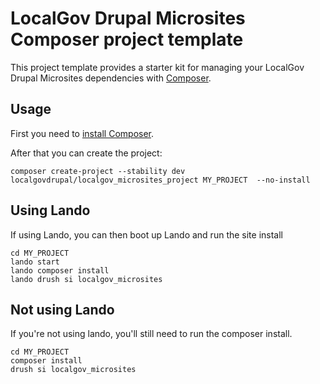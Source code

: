 # LocalGov Drupal Microsites Composer project template

This project template provides a starter kit for managing your LocalGov Drupal Microsites dependencies with [Composer](https://getcomposer.org/).

## Usage

First you need to [install Composer](https://getcomposer.org/doc/00-intro.md#installation-linux-unix-osx).

After that you can create the project:

```shell
composer create-project --stability dev localgovdrupal/localgov_microsites_project MY_PROJECT  --no-install 
```

## Using Lando

If using Lando, you can then boot up Lando and run the site install

```shell
cd MY_PROJECT
lando start
lando composer install
lando drush si localgov_microsites
```

## Not using Lando

If you're not using lando, you'll still need to run the composer install.

```shell
cd MY_PROJECT
composer install
drush si localgov_microsites
```

